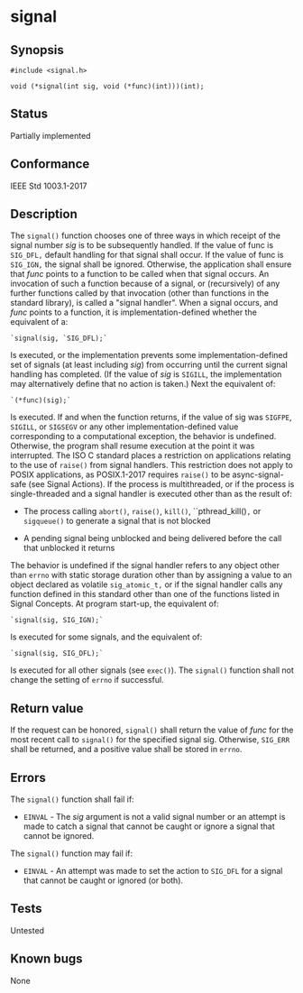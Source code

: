 # signal

## Synopsis

`#include <signal.h>`

`void (*signal(int sig, void (*func)(int)))(int);`

## Status

Partially implemented

## Conformance

IEEE Std 1003.1-2017

## Description

The `signal()` function chooses one of three ways in which receipt of the signal number _sig_ is to be subsequently
handled. If the value of func is `SIG_DFL,` default handling for that signal shall occur. If the value of func is
`SIG_IGN,` the signal shall be ignored. Otherwise, the application shall ensure that _func_ points to a function to be
called when that signal occurs. An invocation of such a function because of a signal, or (recursively) of any further
functions called by that invocation (other than functions in the standard library), is called a "signal handler". When
a signal occurs, and _func_ points to a function, it is implementation-defined whether the equivalent of a:

    `signal(sig, `SIG_DFL);`

Is executed, or the implementation prevents some implementation-defined set of signals (at least including _sig_) from
occurring until the current signal handling has completed. (If the value of _sig_ is `SIGILL`, the implementation may
alternatively define that no action is taken.) Next the equivalent of:

    `(*func)(sig);`

Is executed. If and when the function returns, if the value of sig was `SIGFPE`, `SIGILL`, or `SIGSEGV` or any other
implementation-defined value corresponding to a computational exception, the behavior is undefined. Otherwise, the
program shall resume execution at the point it was interrupted. The ISO C standard places a restriction on applications
relating to the use of `raise()` from signal handlers. This restriction does not apply to POSIX applications, as
POSIX.1-2017 requires `raise()` to be async-signal-safe (see Signal Actions).
If the process is multithreaded, or if the process is
single-threaded and a signal handler is executed other than as the result of:

* The process calling `abort()`, `raise()`, `kill()`, ``pthread_kill()`,` or `sigqueue()` to generate a signal that
is not blocked

* A pending signal being unblocked and being delivered before the call that unblocked it returns

The behavior is undefined if the signal handler refers to any object
other than `errno` with static storage duration other than by assigning a value to an object declared as
volatile `sig_atomic_t,` or if the signal handler calls any function defined in this standard other than one of the
functions listed in Signal Concepts.
At program start-up, the equivalent of:

    `signal(sig, SIG_IGN);`

Is executed for some signals, and the equivalent of:

    `signal(sig, SIG_DFL);`

Is executed for all other signals (see `exec()`).
The `signal()` function shall not change the setting of `errno` if successful.

## Return value

If the request can be honored, `signal()` shall return the value of _func_ for the most recent call to `signal()`
for the specified signal sig. Otherwise, `SIG_ERR` shall be returned, and a positive value shall be stored in `errno`.

## Errors

The `signal()` function shall fail if:

* `EINVAL` - The _sig_ argument is not a valid signal number or an attempt is made to catch a signal that cannot be
caught or ignore a signal that cannot be ignored.

The `signal()` function may fail if:

* `EINVAL` - An attempt was made to set the action to `SIG_DFL` for a signal that cannot be caught or ignored (or both).

## Tests

Untested

## Known bugs

None
